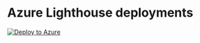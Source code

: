 # Azure Lighthouse deployments
<a href="https://portal.azure.com/#create/Microsoft.Template/uri/https%3A%2F%2Fraw.githubusercontent.com%2Fdfischer-envience%2Flighthouse%2Fmaster%2Ftemplate.json" target="_blank">
<img src="https://camo.githubusercontent.com/3a3895e70f3c2f85416ce486a768b7e02e23cc574ed4bb9f302aa7e0e5e09881/68747470733a2f2f616b612e6d732f6465706c6f79746f617a757265627574746f6e" alt="Deploy to Azure" data-canonical-src="https://aka.ms/deploytoazurebutton" 
</a>
